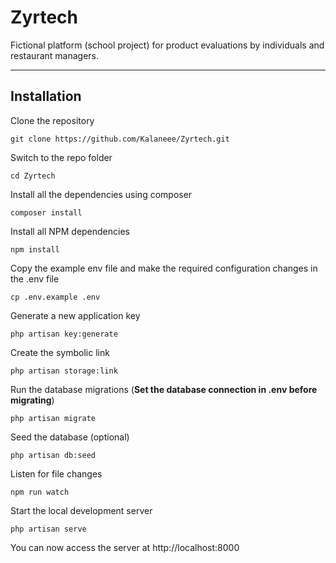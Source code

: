 # Zyrtech
Fictional platform (school project) for product evaluations by individuals and restaurant managers.

----------

## Installation


Clone the repository

    git clone https://github.com/Kalaneee/Zyrtech.git

Switch to the repo folder

    cd Zyrtech

Install all the dependencies using composer

    composer install

Install all NPM dependencies

    npm install

Copy the example env file and make the required configuration changes in the .env file

    cp .env.example .env

Generate a new application key

    php artisan key:generate

Create the symbolic link

    php artisan storage:link

Run the database migrations (**Set the database connection in .env before migrating**)

    php artisan migrate

Seed the database (optional)

    php artisan db:seed

Listen for file changes

    npm run watch

Start the local development server

    php artisan serve

You can now access the server at http://localhost:8000
